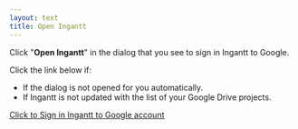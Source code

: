 ```yaml
---
layout: text
title: Open Ingantt
---
```


Click "**Open Ingantt**" in the dialog that you see to sign in Ingantt to Google.

Click the link below if:

* If the dialog is not opened for you automatically.
* If Ingantt is not updated with the list of your Google Drive projects.

<p><a id="redirectLink" href="#" onclick="redirectToDesktop()">Click to Sign in Ingantt to Google account</a></p>

<script type="text/javascript">

function getFragmentParameter(paramName) {
  const fragment = window.location.hash.substring(1);
  const params = new URLSearchParams(fragment);
  return params.get(paramName);
}

let appLinkUrl = '';

function redirectToDesktop() {
  if (appLinkUrl === '') {
    const appLinkScheme = "ingantt-scheme";
    const appLinkAuthority = "ingantt.com";
    const idToken = getFragmentParameter("id_token");
    const accessToken = getFragmentParameter("access_token");
    appLinkUrl = `${appLinkScheme}://${appLinkAuthority}/google-auth?access_token=${accessToken}&id_token=${idToken}`;
    const linkElement = document.getElementById('redirectLink');
    if (linkElement) {
      linkElement.href = appLinkUrl;
      linkElement.removeAttribute('onclick');
    }
  }
  setTimeout(() => {
    window.location.href = appLinkUrl;
  }, 100);
  return false;
}

window.onload = redirectToDesktop;
</script>
